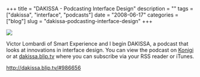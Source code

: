 +++
title = "DAKISSA - Podcasting Interface Design"
description = ""
tags = ["dakissa", "interface", "podcasts"]
date = "2008-06-17"
categories = ["blog"]
slug = "dakissa-podcasting-interface-design"
+++



  <div class="notebook-screenshot"><a href="http://dakissa.blip.tv/#986656"><img src="//media.konigi.com/bluga/wt4857f2679cec5.jpg"/></a></div><p>Victor Lombardi of Smart Experience and I begin DAKISSA, a podcast that looks at innovations in interface design. You can view the podcast on <a href="../podcast/index.html">Konigi</a> or at <a href="http://dakissa.blip.tv/">dakissa.blip.tv</a> where you can subscribe via your RSS reader or iTunes.</p>
    
  <a href="http://dakissa.blip.tv/#986656">http://dakissa.blip.tv/#986656</a>
